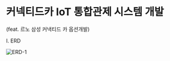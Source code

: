# 커넥티드카 IoT 통합관제 시스템 개발

(feat. 르노 삼성 커낵티드 카 옵션개발)



I. ERD

![ERD-1](https://user-images.githubusercontent.com/50862254/66294831-e31e0280-e924-11e9-8bf6-a84920729e30.PNG)

